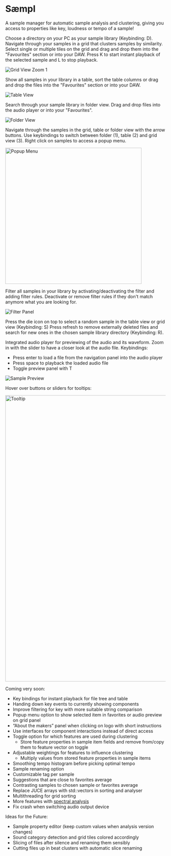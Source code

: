# Sæmpl
A sample manager for automatic sample analysis and clustering, giving you access to properties like key, loudness or tempo of a sample!

Choose a directory on your PC as your sample library (Keybinding: D).
Navigate through your samples in a grid that clusters samples by similarity.
Select single or multiple tiles on the grid and drag and drop them into the "Favourites" section or into your DAW.
Press K to start instant playback of the selected sample and L to stop playback.

![Grid View Zoom 1](https://github.com/jonasblome/Saempl/assets/18214770/229c87a2-2157-4764-9943-0e1005c601bf)


Show all samples in your library in a table, sort the table columns or drag and drop the files into the "Favourites" section or into your DAW.

![Table View](https://github.com/jonasblome/Saempl/assets/18214770/73ff3067-0275-4e64-a332-00b46e9bcd49)


Search through your sample library in folder view. Drag and drop files into the audio player or into your "Favourites".

![Folder View](https://github.com/jonasblome/Saempl/assets/18214770/ac699579-8e45-4207-a24d-7cb35eb63fb2)


Navigate through the samples in the grid, table or folder view with the arrow buttons.
Use keybindings to switch between folder (1), table (2) and grid view (3).
Right click on samples to access a popup menu.

<img width="428" alt="Popup Menu" src="https://github.com/jonasblome/Saempl/assets/18214770/ad6a5805-f86e-4ccb-bf29-ed8d6be3d630">


Filter all samples in your library by activating/deactivating the filter and adding filter rules.
Deactivate or remove filter rules if they don't match anymore what you are looking for.

![Filter Panel](https://github.com/jonasblome/Saempl/assets/18214770/d54e1a87-98a2-4496-a432-24b9bc145ba5)


Press the die icon on top to select a random sample in the table view or grid view (Keybinding: S)
Press refresh to remove externally deleted files and search for new ones in the chosen sample library directory (Keybinding: R).

Integrated audio player for previewing of the audio and its waveform. Zoom in with the slider to have a closer look at the audio file.
Keybindings:
- Press enter to load a file from the navigation panel into the audio player
- Press space to playback the loaded audio file
- Toggle preview panel with T

![Sample Preview](https://github.com/jonasblome/Saempl/assets/18214770/80aba6e7-1a6e-44be-b7cd-1e8cbe32f448)


Hover over buttons or sliders for tooltips:

<img width="900" alt="Tooltip" src="https://github.com/jonasblome/Saempl/assets/18214770/d5ed1677-16ec-482f-a007-14632e31ff43">


Coming very soon:
- Key bindings for instant playback for file tree and table
- Handing down key events to currently showing components
- Improve filtering for key with more suitable string comparison
- Popup menu option to show selected item in favorites or audio preview on grid panel
- “About the makers” panel when clicking on logo with short instructions
- Use interfaces for component interactions instead of direct access
- Toggle option for which features are used during clustering
    - Store feature properties in sample item fields and remove from/copy them to feature vector on toggle
- Adjustable weightings for features to influence clustering
    - Multiply values from stored feature properties in sample items
- Smoothing tempo histogram before picking optimal tempo
- Sample renaming option
- Customizable tag per sample
- Suggestions that are close to favorites average
- Contrasting samples to chosen sample or favorites average
- Replace JUCE arrays with std::vectors in sorting and analyser
- Multithreading for grid sorting
- More features with [spectral analysis](https://docs.twoears.eu/en/latest/afe/available-processors/spectral-features/#tzanetakis2002)
- Fix crash when switching audio output device


Ideas for the Future:
- Sample property editor (keep custom values when analysis version changes)
- Sound category detection and grid tiles colored accordingly
- Slicing of files after silence and renaming them sensibly
- Cutting files up in beat clusters with automatic slice renaming
